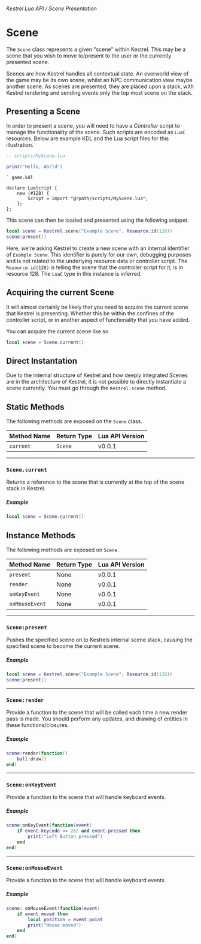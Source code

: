 ###### Kestrel Lua API / Scene Presentation

# Scene

The `Scene` class represents a given "scene" within Kestrel. This may be a scene that you wish to move to/present to the user or the currently presented scene.

Scenes are how Kestrel handles all contextual state. An overworld view of the game may be its own scene, whilst an NPC communication view maybe another scene. As scenes are presented, they are placed upon a stack, with Kestrel rendering and sending events only the top most scene on the stack.

## Presenting a Scene
In order to present a scene, you will need to have a _Controller_ script to manage the functionality of the scene. Such scripts are encoded as `LuaC` resources. Below are example KDL and the Lua script files for this illustration.

```lua
-- scripts/MyScene.lua

print("Hello, World")
```

```kdl
` game.kdl

declare LuaScript {
    new (#128) {
        Script = import "@rpath/scripts/MyScene.lua";
    };
};

```

This scene can then be loaded and presented using the following snippet.

```lua
local scene = Kestrel.scene("Example Scene", Resource.id(128))
scene:present()
```

Here, we're asking Kestrel to create a new scene with an internal identifier of `Example Scene`. This identifier is purely for our own, debugging purposes and is not related to the underlying resource data or controller script. The `Resource.id(128)` is telling the scene that the controller script for it, is in resource 128. The `LuaC` type in this instance is inferred.


## Acquiring the current Scene
It will almost certainly be likely that you need to acquire the current scene that Kestrel is presenting. Whether this be within the confines of the controller script, or in another aspect of functionality that you have added.

You can acquire the current scene like so

```lua
local scene = Scene.current()
```


## Direct Instantation
Due to the internal structure of Kestrel and how deeply integrated Scenes are in the architecture of Kestrel, it is not possible to directly instantiate a scene currently. You must go through the `Kestrel.scene` method.

## Static Methods
The following methods are exposed on the `Scene` class.

| Method Name | Return Type | Lua API Version |
| --- | --- | --- |
| `current` | `Scene` | v0.0.1 |

---
### `Scene.current`
Returns a reference to the scene that is currently at the top of the scene stack in Kestrel.

##### Example
```lua
local scene = Scene.current()
```

## Instance Methods
The following methods are exposed on `Scene`.

| Method Name | Return Type | Lua API Version |
| --- | --- | --- |
| `present` | None | v0.0.1 |
| `render` | None | v0.0.1 |
| `onKeyEvent` | None | v0.0.1 |
| `onMouseEvent` | None | v0.0.1 |


---
### `Scene:present`
Pushes the specified scene on to Kestrels internal scene stack, causing the specified scene to become the current scene.

##### Example
```lua
local scene = Kestrel.scene("Example Scene", Resource.id(128))
scene:present()
```

---
### `Scene:render`
Provide a function to the scene that will be called each time a new render pass is made. You should perform any updates, and drawing of entities in these functions/closures.

##### Example
```lua
scene:render(function()
	ball:draw()
end)
```

---
### `Scene:onKeyEvent`
Provide a function to the scene that will handle keyboard events.

##### Example
```lua
scene:onKeyEvent(function(event)
	if event.keycode == 262 and event.pressed then
		print("Left Button pressed")
	end
end)
```

---
### `Scene:onMouseEvent`
Provide a function to the scene that will handle keyboard events.

##### Example
```lua
scene: onMouseEvent(function(event)
	if event.moved then
		local position = event.point
		print("Mouse moved")
	end
end)
```



